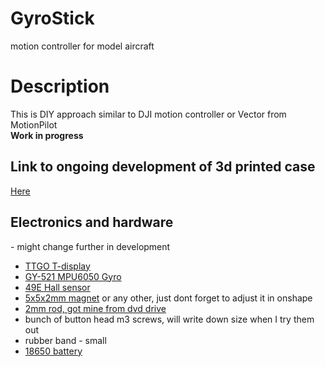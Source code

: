 # GyroStick
motion controller for model aircraft

<h1> Description</h1>
This is DIY approach similar to DJI motion controller or Vector from MotionPilot<br>
<b> Work in progress</b>



<h2>Link to ongoing development of 3d printed case</h2>
<a href="https://cad.onshape.com/documents/b3c1199856b12aa9a28603eb/w/a9a976ad83ac583be5dcaa99/e/4ac61a4f71fcc0e35afef49c">Here</a><br>
<h2>Electronics and hardware</h2> - might change further in development
<ul>
  <li><a href="https://www.aliexpress.com/item/33048962331.html?spm=a2g0o.search0303.0.0.789c553665f0a7&algo_pvid=e3233321-abd2-4204-9bb5-541e24e18778&algo_expid=e3233321-abd2-4204-9bb5-541e24e18778-0&btsid=2100bb4916143297686067991ed525&ws_ab_test=searchweb0_0,searchweb201602_,searchweb201603_">TTGO T-display</a></li>
  <li><a href="https://www.aliexpress.com/item/32340949017.html?spm=a2g0o.productlist.0.0.2c543357BdyNy1&algo_pvid=2966f4e2-bcba-483c-a28e-3dbabee5240b&algo_expid=2966f4e2-bcba-483c-a28e-3dbabee5240b-0&btsid=2100bb4716143298209287501e8f63&ws_ab_test=searchweb0_0,searchweb201602_,searchweb201603_">GY-521 MPU6050 Gyro</a></li>
  <li><a href="https://www.aliexpress.com/item/1900206163.html?spm=a2g0o.productlist.0.0.899a7352QIz6iH&algo_pvid=dd806e5d-f243-463e-8911-e064b97fb3b3&algo_expid=dd806e5d-f243-463e-8911-e064b97fb3b3-0&btsid=0b0a050b16143299352953017e6426&ws_ab_test=searchweb0_0,searchweb201602_,searchweb201603_">49E Hall sensor</a></li>
  <li><a  href="https://www.aliexpress.com/item/1005001410127169.html?spm=a2g0o.productlist.0.0.42776a6d3o3RZ0&algo_pvid=436a74ad-7f26-45da-9015-49a9d881010a&algo_expid=436a74ad-7f26-45da-9015-49a9d881010a-0&btsid=2100bdd516143300446062313ef637&ws_ab_test=searchweb0_0,searchweb201602_,searchweb201603_">5x5x2mm magnet</a> or any other, just dont forget to adjust it in onshape</li>
  <li><a href="https://www.aliexpress.com/item/1005001615918009.html?spm=a2g0o.productlist.0.0.78ab53bajwOab6&algo_pvid=f1b7cdad-a232-439f-a2d9-f30e3a957e7d&algo_expid=f1b7cdad-a232-439f-a2d9-f30e3a957e7d-5&btsid=0b0a119a16143301714608739efea4&ws_ab_test=searchweb0_0,searchweb201602_,searchweb201603_">2mm rod, got mine from dvd drive</a></li>
  <li> bunch of button head m3 screws, will write down size when I try them out</li>
  <li>rubber band - small</li>
  <li><a href="https://www.aliexpress.com/item/32929601888.html?spm=a2g0o.productlist.0.0.4e9d53e7y3RyKL&algo_pvid=ef9514f6-a0c0-42ef-87aa-8a9dadeef8e8&algo_expid=ef9514f6-a0c0-42ef-87aa-8a9dadeef8e8-25&btsid=0b0a119a16143303423476306efea0&ws_ab_test=searchweb0_0,searchweb201602_,searchweb201603_">18650 battery</a></li>
  
 </ul>

